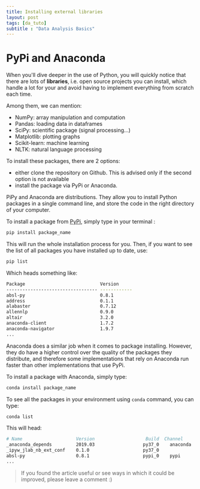 ```yaml
---
title: Installing external libraries
layout: post
tags: [da_tuto]
subtitle : "Data Analysis Basics"
---
```


<script type="text/javascript" async
src="https://cdn.mathjax.org/mathjax/latest/MathJax.js?config=TeX-MML-AM_CHTML">
</script>

# PyPi and Anaconda

When you'll dive deeper in the use of Python, you will quickly notice that there are lots of **libraries**, i.e. open source projects you can install, which handle a lot for your and avoid having to implement everything from scratch each time. 

Among them, we can mention:
- NumPy: array manipulation and computation
- Pandas: loading data in dataframes
- SciPy: scientific package (signal processing...)
- Matplotlib: plotting graphs
- Scikit-learn: machine learning
- NLTK: natural language processing

To install these packages, there are 2 options:
- either clone the repository on Github. This is advised only if the second option is not available
- install the package via PyPi or Anaconda.

PiPy and Anaconda are distributions. They allow you to install Python packages in a single command line, and store the code in the right directory of your computer.

To install a package from [PyPi](https://pypi.org/), simply type in your terminal :

```bash
pip install package_name
```

This will run the whole installation process for you. Then, if you want to see the list of all packages you have installed up to date, use:

```bash
pip list
```

Which heads something like:

```bash
Package                            Version     
---------------------------------- ------------
absl-py                            0.8.1       
address                            0.1.1       
alabaster                          0.7.12      
allennlp                           0.9.0       
altair                             3.2.0       
anaconda-client                    1.7.2       
anaconda-navigator                 1.9.7     
...  
```

Anaconda does a similar job when it comes to package installing. However, they do have a higher control over the quality of the packages they distribute, and therefore some implementations that rely on Anaconda run faster than other implementations that use PyPi.

To install a package with Anaconda, simply type:

```bash
conda install package_name
```

To see all the packages in your environment using `conda` command, you can type:

```bash
conda list
```

This will head:

```bash
# Name                    Version                   Build  Channel
_anaconda_depends         2019.03                  py37_0    anaconda
_ipyw_jlab_nb_ext_conf    0.1.0                    py37_0  
absl-py                   0.8.1                    pypi_0    pypi
...
```

> If you found the article useful or see ways in which it could be improved, please leave a comment :)